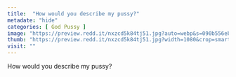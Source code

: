 ```yaml
---
title:  "How would you describe my pussy?"
metadate: "hide"
categories: [ God Pussy ]
image: "https://preview.redd.it/nxzcd5k84tj51.jpg?auto=webp&s=090b556eb21e7a95289c32101a1539eabb1f6a0f"
thumb: "https://preview.redd.it/nxzcd5k84tj51.jpg?width=1080&crop=smart&auto=webp&s=16d62d6187dac058ef9f30815e9ff0ef935a1da5"
visit: ""
---
```

How would you describe my pussy?
